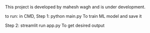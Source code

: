 This project is developed by mahesh wagh and is under development.

to run:
in CMD, 
Step 1: python main.py 
To train ML model and save it

Step 2: streamlit run app.py
To get desired output